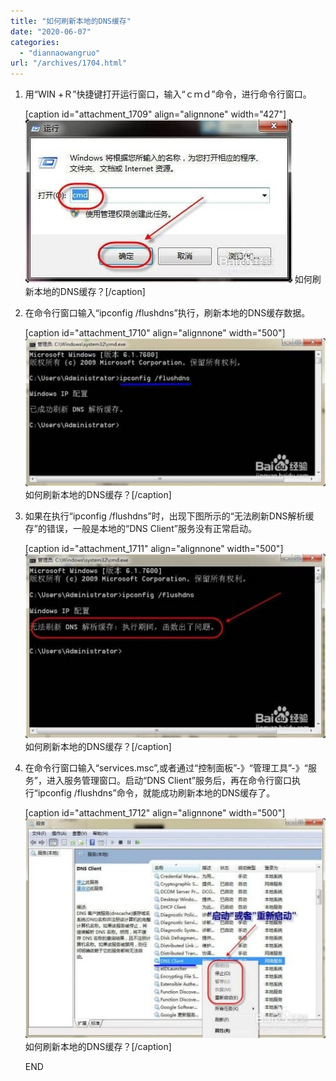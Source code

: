 ```yaml
---
title: "如何刷新本地的DNS缓存"
date: "2020-06-07"
categories: 
  - "diannaowangruo"
url: "/archives/1704.html"
---
```


1. 用“WIN +Ｒ”快捷键打开运行窗口，输入“ｃｍｄ”命令，进行命令行窗口。
    
    \[caption id="attachment\_1709" align="alignnone" width="427"\][![如何刷新本地的DNS缓存？](/images/2020/06/5b81c0f5c04d028e4af3a83fc26538df.jpg)](/images/2020/06/5b81c0f5c04d028e4af3a83fc26538df.jpg) 如何刷新本地的DNS缓存？\[/caption\]
    
2. 在命令行窗口输入“ipconfig /flushdns”执行，刷新本地的DNS缓存数据。
    
    \[caption id="attachment\_1710" align="alignnone" width="500"\][![如何刷新本地的DNS缓存？](/images/2020/06/37263a071fc4ba2cdc162904f5636792.jpg)](/images/2020/06/37263a071fc4ba2cdc162904f5636792.jpg) 如何刷新本地的DNS缓存？\[/caption\]
    
3. 如果在执行“ipconfig /flushdns”时，出现下图所示的“无法刷新DNS解析缓存”的错误，一般是本地的“DNS Client”服务没有正常启动。
    
    \[caption id="attachment\_1711" align="alignnone" width="500"\][![如何刷新本地的DNS缓存？](/images/2020/06/075ae80783190dd36f6c2ee0c5466b80.jpg)](/images/2020/06/075ae80783190dd36f6c2ee0c5466b80.jpg) 如何刷新本地的DNS缓存？\[/caption\]
    
4. 在命令行窗口输入“services.msc”,或者通过“控制面板”-》“管理工具”-》“服务”，进入服务管理窗口。启动“DNS Client”服务后，再在命令行窗口执行“ipconfig /flushdns”命令，就能成功刷新本地的DNS缓存了。
    
    \[caption id="attachment\_1712" align="alignnone" width="500"\][![如何刷新本地的DNS缓存？](/images/2020/06/370788cea3fda3a5fd33989746cbc05c.jpg)](/images/2020/06/370788cea3fda3a5fd33989746cbc05c.jpg) 如何刷新本地的DNS缓存？\[/caption\]
    
    END
